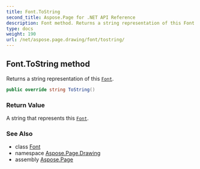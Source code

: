 ```yaml
---
title: Font.ToString
second_title: Aspose.Page for .NET API Reference
description: Font method. Returns a string representation of this Font
type: docs
weight: 190
url: /net/aspose.page.drawing/font/tostring/
---
```

## Font.ToString method

Returns a string representation of this [`Font`](../).

```csharp
public override string ToString()
```

### Return Value

A string that represents this [`Font`](../).

### See Also

* class [Font](../)
* namespace [Aspose.Page.Drawing](../../font/)
* assembly [Aspose.Page](../../../)


